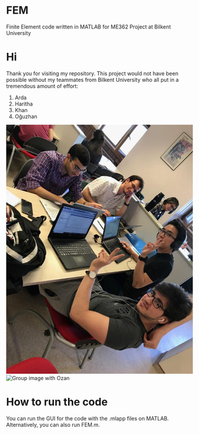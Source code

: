 # FEM
Finite Element code written in MATLAB for ME362 Project at Bilkent University

# Hi
Thank you for visiting my repository. This project would not have been possible without my teammates from Bilkent University who all put in a tremendous amount of effort:
1. Arda
2. Haritha
3. Khan
4. Oğuzhan

![Group image](FEM_Code/group.jpeg)
![Group image with Ozan](FEM_Code/group2.jpg)

# How to run the code
You can run the GUI for the code with the .mlapp files on MATLAB.
Alternatively, you can also run FEM.m.